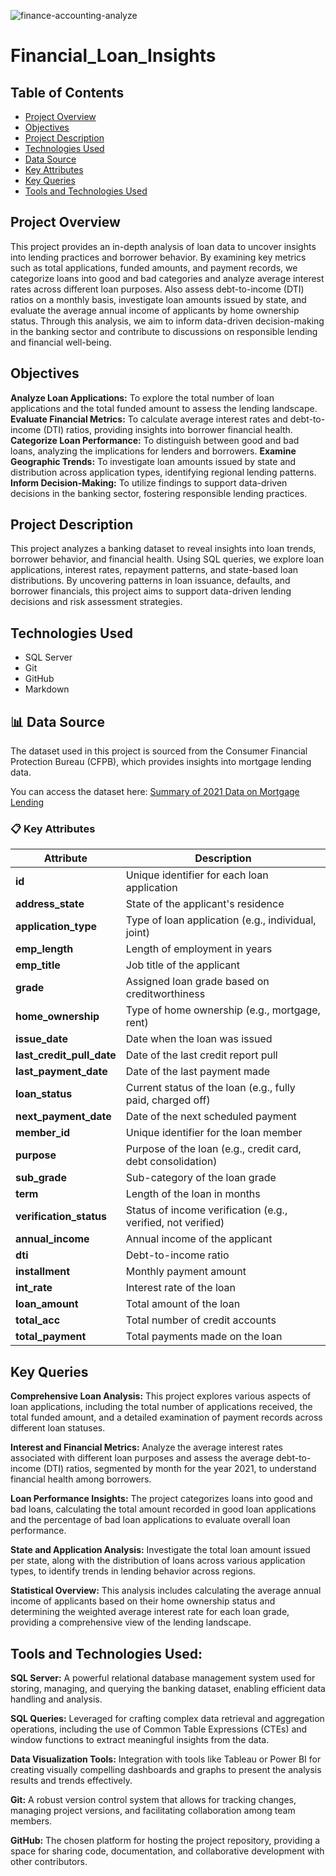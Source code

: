![finance-accounting-analyze](finance-accounting-analyze.jpg)

# Financial_Loan_Insights

## Table of Contents

- [Project Overview](#Project-Overview)
- [Objectives](#Objectives)
- [Project Description](#Project-Description)
- [Technologies Used](#Technologies-Used)
- [Data Source](#Data-Source)
- [Key Attributes](#Key-Attributes)
- [Key Queries](#Key-Queries)
- [Tools and Technologies Used](#Tools-and-Technologies-Used)
  
## Project Overview

This project provides an in-depth analysis of loan data to uncover insights into lending practices and borrower behavior. By examining key metrics such as total applications, funded amounts, and payment records, we categorize loans into good and bad categories and analyze average interest rates across different loan purposes.
Also assess debt-to-income (DTI) ratios on a monthly basis, investigate loan amounts issued by state, and evaluate the average annual income of applicants by home ownership status. Through this analysis, we aim to inform data-driven decision-making in the banking sector and contribute to discussions on responsible lending and financial well-being.

## Objectives

**Analyze Loan Applications:** To explore the total number of loan applications and the total funded amount to assess the lending landscape.
**Evaluate Financial Metrics:** To calculate average interest rates and debt-to-income (DTI) ratios, providing insights into borrower financial health.
**Categorize Loan Performance:** To distinguish between good and bad loans, analyzing the implications for lenders and borrowers.
**Examine Geographic Trends:** To investigate loan amounts issued by state and distribution across application types, identifying regional lending patterns.
**Inform Decision-Making:** To utilize findings to support data-driven decisions in the banking sector, fostering responsible lending practices.


## Project Description

This project analyzes a banking dataset to reveal insights into loan trends, borrower behavior, and financial health. Using SQL queries, we explore loan applications, interest rates, repayment patterns, and state-based loan distributions. By uncovering patterns in loan issuance, defaults, and borrower financials, this project aims to support data-driven lending decisions and risk assessment strategies.

## Technologies Used

- SQL Server
- Git
- GitHub
- Markdown

## 📊 Data Source

The dataset used in this project is sourced from the Consumer Financial Protection Bureau (CFPB), which provides insights into mortgage lending data.

You can access the dataset here: [Summary of 2021 Data on Mortgage Lending](https://www.consumerfinance.gov/data-research/hmda/summary-of-2021-data-on-mortgage-lending/)


### 📋 Key Attributes

| Attribute               | Description                                                   |
|-------------------------|---------------------------------------------------------------|
| **id**                  | Unique identifier for each loan application                   |
| **address_state**       | State of the applicant's residence                            |
| **application_type**    | Type of loan application (e.g., individual, joint)            |
| **emp_length**          | Length of employment in years                                 |
| **emp_title**           | Job title of the applicant                                    |
| **grade**               | Assigned loan grade based on creditworthiness                 |
| **home_ownership**      | Type of home ownership (e.g., mortgage, rent)                 |
| **issue_date**          | Date when the loan was issued                                 |
| **last_credit_pull_date** | Date of the last credit report pull                        |
| **last_payment_date**   | Date of the last payment made                                 |
| **loan_status**         | Current status of the loan (e.g., fully paid, charged off)    |
| **next_payment_date**   | Date of the next scheduled payment                            |
| **member_id**           | Unique identifier for the loan member                         |
| **purpose**             | Purpose of the loan (e.g., credit card, debt consolidation)   |
| **sub_grade**           | Sub-category of the loan grade                                |
| **term**                | Length of the loan in months                                  |
| **verification_status** | Status of income verification (e.g., verified, not verified)  |
| **annual_income**       | Annual income of the applicant                                |
| **dti**                 | Debt-to-income ratio                                          |
| **installment**         | Monthly payment amount                                        |
| **int_rate**            | Interest rate of the loan                                     |
| **loan_amount**         | Total amount of the loan                                      |
| **total_acc**           | Total number of credit accounts                               |
| **total_payment**       | Total payments made on the loan                               |


## Key Queries

**Comprehensive Loan Analysis:**
This project explores various aspects of loan applications, including the total number of applications received, the total funded amount, and a detailed examination of payment records across different loan statuses.

**Interest and Financial Metrics:**
Analyze the average interest rates associated with different loan purposes and assess the average debt-to-income (DTI) ratios, segmented by month for the year 2021, to understand financial health among borrowers.

**Loan Performance Insights:**
The project categorizes loans into good and bad loans, calculating the total amount recorded in good loan applications and the percentage of bad loan applications to evaluate overall loan performance.

**State and Application Analysis:**
Investigate the total loan amount issued per state, along with the distribution of loans across various application types, to identify trends in lending behavior across regions.

**Statistical Overview:**
This analysis includes calculating the average annual income of applicants based on their home ownership status and determining the weighted average interest rate for each loan grade, providing a comprehensive view of the lending landscape.

## Tools and Technologies Used:

**SQL Server:** A powerful relational database management system used for storing, managing, and querying the banking dataset, enabling efficient data handling and analysis.

**SQL Queries:** Leveraged for crafting complex data retrieval and aggregation operations, including the use of Common Table Expressions (CTEs) and window functions to extract meaningful insights from the data.

**Data Visualization Tools:** Integration with tools like Tableau or Power BI for creating visually compelling dashboards and graphs to present the analysis results and trends effectively.

**Git:** A robust version control system that allows for tracking changes, managing project versions, and facilitating collaboration among team members.

**GitHub:** The chosen platform for hosting the project repository, providing a space for sharing code, documentation, and collaborative development with other contributors.


